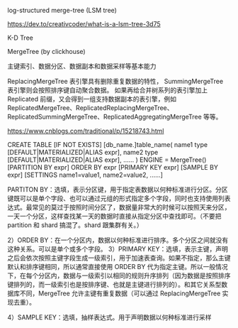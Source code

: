 
log-structured merge-tree (LSM tree)

https://dev.to/creativcoder/what-is-a-lsm-tree-3d75

K-D Tree

MergeTree (by clickhouse)

主键索引、数据分区、数据副本和数据采样等基本能力

ReplacingMergeTree 表引擎具有删除重复数据的特性，
SummingMergeTree 表引擎则会按照排序键自动聚合数据。
如果再给合并树系列的表引擎加上 Replicated 前缀，又会得到一组支持数据副本的表引擎，例如 
ReplicatedMergeTree、ReplicatedReplacingMergeTree、ReplicatedSummingMergeTree、ReplicatedAggregatingMergeTree 等等。

https://www.cnblogs.com/traditional/p/15218743.html

CREATE TABLE [IF NOT EXISTS] [db_name.]table_name(
    name1 type [DEFAULT|MATERIALIZED|ALIAS expr],
    name2 type [DEFAULT|MATERIALIZED|ALIAS expr],
    ......
) ENGINE = MergeTree()
[PARTITION BY expr]
ORDER BY expr
[PRIMARY KEY expr]
[SAMPLE BY expr]
[SETTINGS name1=value1, name2=value2, ......]

PARTITON BY：选填，表示分区键，用于指定表数据以何种标准进行分区。分区键既可以是单个字段、也可以通过元组的形式指定多个字段，同时也支持使用列表达式。最常见的莫过于按照时间分区了，数据量非常大的时候可以按照天来分区，一天一个分区，这样查找某一天的数据时直接从指定分区中查找即可。（不要把 partition 和 shard 搞混了。shard 跟集群有关。）

2）ORDER BY：在一个分区内，数据以何种标准进行排序。多个分区之间就没有这种关系。可以是单个或多个字段。
3）PRIMARY KEY：选填，表示主键，声明之后会依次按照主键字段生成一级索引，用于加速表查询。如果不指定，那么主键默认和排序键相同，所以通常直接使用 ORDER BY 代为指定主键。所以一般情况下，在每个分区内，数据与一级索引以相同的规则升序排列（因为数据是按照排序键排列的，而一级索引也是按排序键、也就是主键进行排列的）。和其它关系型数据库不同，MergeTree 允许主键有重复数据（可以通过 ReplacingMergeTree 实现去重）。

4）SAMPLE KEY：选填，抽样表达式。用于声明数据以何种标准进行采样

